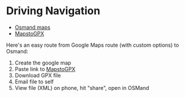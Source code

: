 # Driving Navigation

 * [Osmand maps](https://osmand.net/)
 * [MapstoGPX](https://mapstogpx.com/#)

Here's an easy route from Google Maps route (with custom options) to Osmand:

1. Create the google map
2. Paste link to [MapstoGPX](https://mapstogpx.com/#)
3. Download GPX file
4. Email file to self
5. View file (XML) on phone, hit "share", open in OSMand

